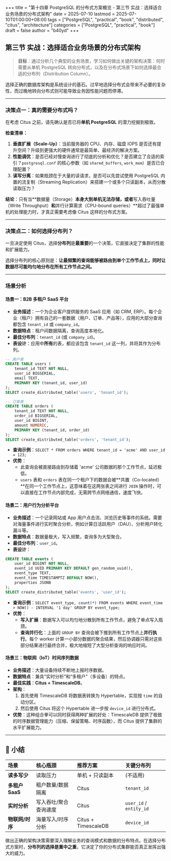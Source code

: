 +++
title = "第十四章 PostgreSQL 的分布式方案概览 - 第三节 实战：选择适合业务场景的分布式架构"
date = 2025-07-10
lastmod = 2025-07-10T01:00:00+08:00
tags = ["PostgreSQL", "practical", "book", "distributed", "citus", "architecture"]
categories = ["PostgreSQL", "practical", "book"]
draft = false
author = "b40yd"
+++

## 第三节 实战：选择适合业务场景的分布式架构

> **目标**：通过分析几个典型的业务场景，学习如何做出关键的架构决策：何时需要从单机 PostgreSQL 转向分布式，以及在分布式场景下如何选择最合适的分布列（Distribution Column）。

选择正确的数据库架构是系统设计的基石。过早地选择分布式会带来不必要的复杂性，而过晚地转向分布式则可能导致业务因性能问题而停滞。

---

### 决策点一：真的需要分布式吗？

在考虑 Citus 之前，请先确认是否已将**单机 PostgreSQL** 的潜力挖掘到极致。

**检查清单：**
1.  **垂直扩展（Scale-Up）**：当前服务器的 CPU、内存、磁盘 IOPS 是否还有提升空间？升级到更强大的硬件通常是最简单、最经济的解决方案。
2.  **性能调优**：是否已经对慢查询进行了彻底的分析和优化？是否建立了合适的索引？`postgresql.conf` 的核心参数（如 `shared_buffers`, `work_mem`）是否已合理配置？
3.  **读写分离**：如果瓶颈在于大量的读请求，是否可以先尝试使用 PostgreSQL 内置的流复制（Streaming Replication）来搭建一个或多个只读副本，从而分散读取压力？

**结论**：只有当**数据量（Storage）**本身大到单机无法存储，或者**写入吞吐量（Write Throughput）**和**并行计算需求（CPU-bound queries）**超过了最强单机的处理能力时，才真正需要考虑像 Citus 这样的分布式方案。

---

### 决策点二：如何选择分布列？

一旦决定使用 Citus，选择**分布列**是**最重要**的一个决策，它直接决定了集群的性能和扩展能力。

选择分布列的核心原则是：**让最频繁的查询能够被路由到单个工作节点上，同时让数据尽可能均匀地分布在所有工作节点之间。**

---

### 场景分析

#### 场景一：B2B 多租户 SaaS 平台

-   **业务描述**：一个为企业客户提供服务的 SaaS 应用（如 CRM, ERP）。每个企业（租户）拥有自己的一套数据（用户、订单、产品等），应用的大部分查询都包含 `tenant_id` 或 `company_id`。
-   **数据特点**：租户间数据隔离，查询高度本地化。
-   **最佳分布列**：`tenant_id` (或 `company_id`)。
-   **表设计**：应用中**所有**的表，都应该包含 `tenant_id` 这一列，并将其作为分布列。

```sql
-- 用户表
CREATE TABLE users (
    tenant_id TEXT NOT NULL,
    user_id BIGSERIAL,
    email TEXT,
    PRIMARY KEY (tenant_id, user_id)
);
SELECT create_distributed_table('users', 'tenant_id');

-- 订单表
CREATE TABLE orders (
    tenant_id TEXT NOT NULL,
    order_id BIGSERIAL,
    user_id BIGINT,
    amount NUMERIC,
    PRIMARY KEY (tenant_id, order_id)
);
SELECT create_distributed_table('orders', 'tenant_id');
```

-   **查询示例**：`SELECT * FROM orders WHERE tenant_id = 'acme' AND user_id = 123;`
-   **优势**：
    -   此查询会被直接路由到存储着 'acme' 公司数据的那个工作节点，延迟极低。
    -   `users` 表和 `orders` 表在同一个租户下的数据会被**共置（Co-located）**在同一个工作节点上，这意味着在这两张表之间进行 `JOIN` 操作时，可以直接在工作节点内部完成，无需跨节点网络通信，速度飞快。

#### 场景二：用户行为分析平台

-   **业务描述**：一个记录网站或 App 用户点击流、浏览历史等事件的系统。需要对海量事件进行实时聚合分析，例如计算日活跃用户（DAU）、分析用户转化漏斗等。
-   **数据特点**：数据量极大，写入频繁，查询多为大型聚合。
-   **最佳分布列**：`user_id`。
-   **表设计**：

```sql
CREATE TABLE events (
    user_id BIGINT NOT NULL,
    event_id UUID PRIMARY KEY DEFAULT gen_random_uuid(),
    event_type TEXT,
    event_time TIMESTAMPTZ DEFAULT NOW(),
    properties JSONB
);
SELECT create_distributed_table('events', 'user_id');
```

-   **查询示例**：`SELECT event_type, count(*) FROM events WHERE event_time > NOW() - INTERVAL '1 day' GROUP BY event_type;`
-   **优势**：
    -   **写入扩展**：数据写入可以均匀地分散到所有工作节点，避免了单点写入瓶颈。
    -   **查询并行化**：上面的 `GROUP BY` 查询会被下推到所有工作节点上**并行执行**。每个 worker 计算一小部分数据的聚合结果，然后协调器只需对这些部分结果进行最终合并，极大地缩短了大型分析查询的响应时间。

#### 场景三：物联网（IoT）时间序列数据

-   **业务描述**：大量设备持续不断地上报时序数据。
-   **数据特点**：兼具“实时分析”和“多租户”（多设备）的特点。
-   **最佳实践**：**Citus + TimescaleDB**。
-   **架构**：
    1.  首先使用 TimescaleDB 将数据表转换为 Hypertable，实现按 `time` 的自动分区。
    2.  然后使用 Citus 将这个 Hypertable 进一步按 `device_id` 进行分布式。
-   **优势**：这种组合拳可以同时获得两种扩展的好处：TimescaleDB 提供了极致的时序数据管理能力（压缩、保留策略、时序函数），而 Citus 提供了集群的水平扩展能力。

---

## 📌 小结

| 场景 | 核心瓶颈 | 推荐方案 | 关键分布列 |
| :--- | :--- | :--- | :--- |
| **读多写少** | 读取压力 | 单机 + 只读副本 | (不适用) |
| **多租户 SaaS** | 租户数量/数据隔离 | Citus | `tenant_id` |
| **实时分析** | 写入吞吐/聚合查询速度 | Citus | `user_id` / `entity_id` |
| **物联网/时序** | 海量写入/时序分析 | Citus + TimescaleDB | `device_id` |

做出正确的架构决策需要深入理解业务的查询模式和数据的分布特点。在选择分布式方案时，**分布列的选择是重中之重**，它决定了你的分布式集群能否真正发挥出强大的威力。
